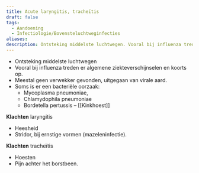 ```yaml
---
title: Acute laryngitis, tracheïtis
draft: false
tags:
  - Aandoening
  - Infectiologie/Bovensteluchtweginfecties
aliases: 
description: Ontsteking middelste luchtwegen. Vooral bij influenza treden er algemene ziekteverschijnselen en koorts op. Meestal geen verwekker gevonden, uitgegaan van virale aard.
---
```



- Ontsteking middelste luchtwegen
- Vooral bij influenza treden er algemene ziekteverschijnselen en koorts op.
- Meestal geen verwekker gevonden, uitgegaan van virale aard. 
- Soms is er een bacteriële oorzaak:
	- Mycoplasma pneumoniae, 
	- Chlamydophila pneumoniae
	- Bordetella pertussis – [[Kinkhoest]]

**Klachten** laryngitis
- Heesheid
- Stridor, bij ernstige vormen (mazeleninfectie).

**Klachten** tracheïtis
- Hoesten
- Pijn achter het borstbeen. 

